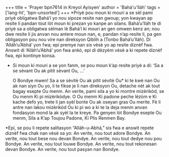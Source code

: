 +++
title = 'Prayer bpn7614 in Kreyol Ayisyen'
author = 'Bahá'u'lláh'
tags = ['lang-ht', 'bpn-unsorted']
+++
*Priyè pou moun ki mouri a se sèl pami priyè obligatwa Bahá’í yo nou sipoze resite nan gwoup; yon kwayan ap resite li pandan tout lòt moun ki prezan yo kanpe an silans. Bahá’u’lláh te di priyè sa a obligatwa sèlman lè Bahá’í ki mouri an gen omwen kenz an; nou dwe resite li jis anvan nou antere moun nan, e, pandan n’ap resite li, pa gen obligasyon pou nou vire nan direksyon Qiblih a (Tonbo Bahá’u’lláh). Di ‘Alláh’u’Abhá’ yon fwa; epi premye nan sis vèsè yo ap resite diznèf fwa. Answit di ‘Alláh’u’Abhá’ yon fwa ankò, epi di dèzyèm vèsè a ki repete diznèf fwa, epi kontinye konsa.

* Si moun ki mouri a se yon fanm, se pou moun k’ap resite priyè a di: ‘Sa a se sèvant Ou ak pitit sèvant Ou, …’

	O Bondye mwen! Sa a se sèvitè Ou ak pitit sèvitè Ou* ki te kwè nan Ou ak nan siyn Ou yo, li te fikse je li nan direksyon Ou, detache nèt ak tout bagay esepte Ou menm. An verite, pami sila a yo ki montre mizèrikòd, se Ou menm Ki pi mizèrikòdye.
	O Ou menm Ki padone peche lèzòm e Ki kache defo yo, trete li jan syèl bonte Ou ak oseyan gras Ou merite. Fè li antre nan lakou mizèrikòd Ou ki pi wo a ki te la deja menm anvan fondasyon mond la ak syèl la te kreye. Pa genyen lòt Bondye esepte Ou menm, Sila a K’ap Toujou Padone, Ki Plis Renmen Bay.

*Epi, se pou li repete salitasyon “Alláh-u-Abhá,” sis fwa e answit repete diznèf fwa chak nan vèsè sa yo:
	An verite, nou tout adore Bondye.
	An verite, nou tout bese nou devan Bondye.
	An verite, nou tout dedye nou pou Bondye.
	An verite, nou tout louwe Bondye.
	An verite, nou tout rekonesan devan Bondye.
	An verite, nou tout pasyan nan Bondye.
